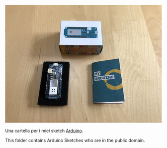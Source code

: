 ![Arduino MKR1000](/img/arduinomkr1000.jpg)

Una cartella per i miei sketch [Arduino](https://www.arduino.cc/).

This folder contains Arduino Sketches who are in the public domain.
